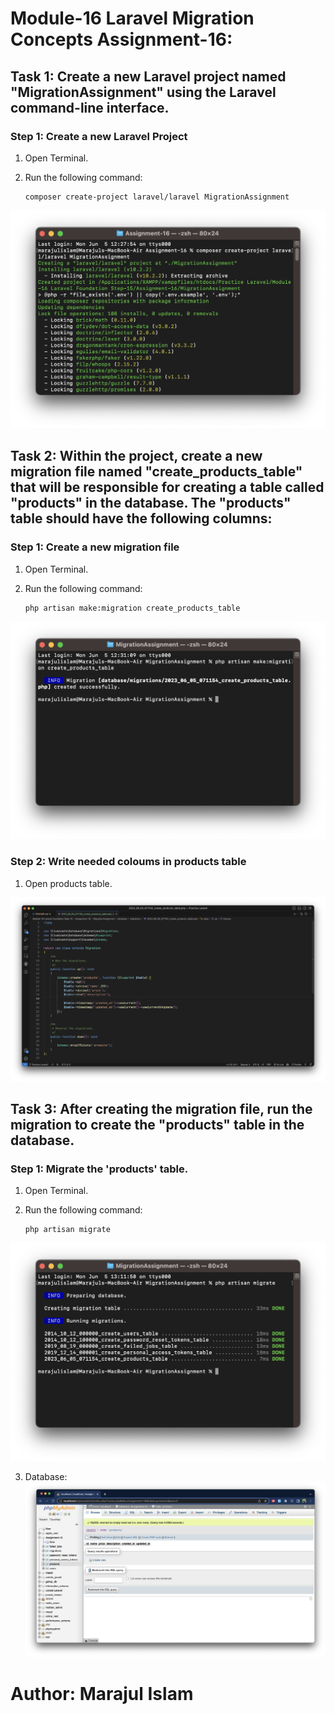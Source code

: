 # Module-16 Laravel Migration Concepts Assignment-16:

## Task 1: Create a new Laravel project named "MigrationAssignment" using the Laravel command-line interface.

### Step 1: Create a new Laravel Project

1. Open Terminal.
2. Run the following command:

    ```shell
    composer create-project laravel/laravel MigrationAssignment
    ```
![App Screenshot](https://github.com/junaid-mij/Practice-Laravel/blob/Practice-Laravel/Module-16%20Laravel%20Foundation%20Step-15/Assignment-16/Document/Task-1/1.png)

## Task 2: Within the project, create a new migration file named "create_products_table" that will be responsible for creating a table called "products" in the database. The "products" table should have the following columns:
### Step 1: Create a new migration file

1. Open Terminal.
2. Run the following command:

    ```shell
    php artisan make:migration create_products_table
    ```
![App Screenshot](https://github.com/junaid-mij/Practice-Laravel/blob/Practice-Laravel/Module-16%20Laravel%20Foundation%20Step-15/Assignment-16/Document/Task-2/1.png)

### Step 2: Write needed coloums in products table

1. Open products table.

![App Screenshot](https://github.com/junaid-mij/Practice-Laravel/blob/Practice-Laravel/Module-16%20Laravel%20Foundation%20Step-15/Assignment-16/Document/Task-2/2.png)

## Task 3: After creating the migration file, run the migration to create the "products" table in the database.
### Step 1: Migrate the 'products' table.

1. Open Terminal.
2. Run the following command:

    ```shell
    php artisan migrate
    ```
![App Screenshot](https://github.com/junaid-mij/Practice-Laravel/blob/Practice-Laravel/Module-16%20Laravel%20Foundation%20Step-15/Assignment-16/Document/Task-3/1.png)

3. Database:
![App Screenshot](https://github.com/junaid-mij/Practice-Laravel/blob/Practice-Laravel/Module-16%20Laravel%20Foundation%20Step-15/Assignment-16/Document/Task-3/2.png)

# Author: Marajul Islam
